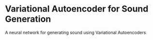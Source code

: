 # Variational Autoencoder for Sound Generation
A neural network for generating sound using Variational Autoencoders
